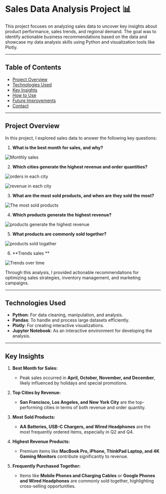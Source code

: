 # Sales Data Analysis Project 📊  

This project focuses on analyzing sales data to uncover key insights about product performance, sales trends, and regional demand. The goal was to identify actionable business recommendations based on the data and showcase my data analysis skills using Python and visualization tools like Plotly.

---

## Table of Contents  
- [Project Overview](#project-overview)  
- [Technologies Used](#technologies-used)  
- [Key Insights](#key-insights)  
- [How to Use](#how-to-use)  
- [Future Improvements](#future-improvements)  
- [Contact](#contact)  

---

## Project Overview  
In this project, I explored sales data to answer the following key questions:  
1. **What is the best month for sales, and why?**  

![Monthly sales](https://github.com/user-attachments/assets/73da69d4-320d-428b-b353-dd5956d0e898)

2. **Which cities generate the highest revenue and order quantities?**  

![orders in each city](https://github.com/user-attachments/assets/2f00a48a-1939-4263-a1e7-a5e74fffbfdf)

![`revenue in each city`](https://github.com/user-attachments/assets/3f64cad9-1c8c-41c0-a220-159e1704ec34)

3. **What are the most sold products, and when are they sold the most?**  

![`The  most sold products`](https://github.com/user-attachments/assets/9fd131f2-5fcf-409b-bfd0-a1acae64c439)


4. **Which products generate the highest revenue?** 

![`products generate the highest revenue`](https://github.com/user-attachments/assets/4b32e145-227f-4a51-8a5e-fe0e9171715c)

5. **What products are commonly sold together?**

![`products sold togather`](https://github.com/user-attachments/assets/03228d18-c694-4cc9-bb6c-e0b74b05ddae)

6. **Trends sales **

![`Trends over time`](https://github.com/user-attachments/assets/fef7b8dd-6b7e-4854-8cf6-f402ac1a9b86)

Through this analysis, I provided actionable recommendations for optimizing sales strategies, inventory management, and marketing campaigns.  

---

## Technologies Used  
- **Python**: For data cleaning, manipulation, and analysis.  
- **Pandas**: To handle and process large datasets efficiently.  
- **Plotly**: For creating interactive visualizations.  
- **Jupyter Notebook**: As an interactive environment for developing the analysis.  

---

## Key Insights  
1. **Best Month for Sales:**  
   - Peak sales occurred in **April, October, November, and December**, likely influenced by holidays and special promotions.  


2. **Top Cities by Revenue:**  
   - **San Francisco, Los Angeles, and New York City** are the top-performing cities in terms of both revenue and order quantity.  

3. **Most Sold Products:**  
   - **AA Batteries, USB-C Chargers, and Wired Headphones** are the most frequently ordered items, especially in Q2 and Q4.  

4. **Highest Revenue Products:**  
   - Premium items like **MacBook Pro, iPhone, ThinkPad Laptop, and 4K Gaming Monitors** contribute significantly to revenue.  

5. **Frequently Purchased Together:**  
   - Items like **Mobile Phones and Charging Cables** or **Google Phones and Wired Headphones** are commonly sold together, highlighting cross-selling opportunities.  


